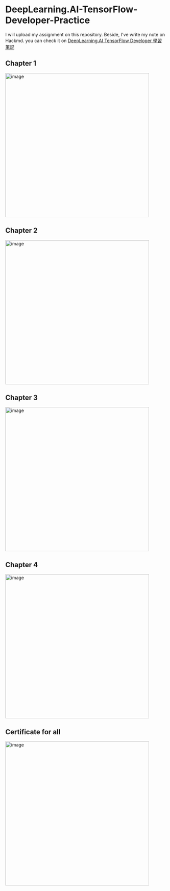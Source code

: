 # DeepLearning.AI-TensorFlow-Developer-Practice

I will upload my assignment on this repository. Beside, I've write my note on Hackmd. 
you can check it on [DeepLearning.AI TensorFlow Developer 學習筆記](https://hackmd.io/@edy5wylvRnustuodZbspjw/SyXYl9oYn)
&emsp;

## Chapter 1
<img width="450" alt="image" src="https://github.com/jimmy93029/DeepLearning.AI-TensorFlow-Developer-Practice/assets/107825203/ff6cc847-1f4f-4451-8cd6-e1a2cafa9368">

##  Chapter 2
<img width="450" alt="image" src="https://github.com/jimmy93029/DeepLearning.AI-TensorFlow-Developer-Practice/assets/107825203/e6ac02da-9b89-4b76-bf62-9db57c46ddd5">

##  Chapter 3
<img width="450" alt="image" src="https://github.com/jimmy93029/DeepLearning.AI-TensorFlow-Developer-Practice/assets/107825203/ac2a1e7e-4c61-4452-90a3-46f0756a44b8">

##  Chapter 4
<img width="450" alt="image" src="https://github.com/jimmy93029/DeepLearning.AI-TensorFlow-Developer-Practice/assets/107825203/ca95c771-7f54-4f36-9411-8a8b896b04ef">

## Certificate for all
<img width="450" alt="image" src="https://github.com/jimmy93029/DeepLearning.AI-TensorFlow-Developer-Practice/assets/107825203/036754ea-387d-4bcb-ab66-3066f240dc60">









